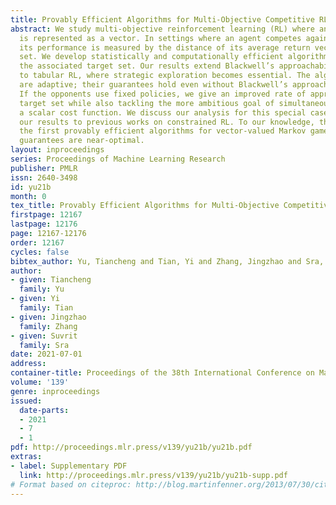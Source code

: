 ```yaml
---
title: Provably Efficient Algorithms for Multi-Objective Competitive RL
abstract: We study multi-objective reinforcement learning (RL) where an agent’s reward
  is represented as a vector. In settings where an agent competes against opponents,
  its performance is measured by the distance of its average return vector to a target
  set. We develop statistically and computationally efficient algorithms to approach
  the associated target set. Our results extend Blackwell’s approachability theorem \citep{blackwell1956analog}
  to tabular RL, where strategic exploration becomes essential. The algorithms presented
  are adaptive; their guarantees hold even without Blackwell’s approachability condition.
  If the opponents use fixed policies, we give an improved rate of approaching the
  target set while also tackling the more ambitious goal of simultaneously minimizing
  a scalar cost function. We discuss our analysis for this special case by relating
  our results to previous works on constrained RL. To our knowledge, this work provides
  the first provably efficient algorithms for vector-valued Markov games and our theoretical
  guarantees are near-optimal.
layout: inproceedings
series: Proceedings of Machine Learning Research
publisher: PMLR
issn: 2640-3498
id: yu21b
month: 0
tex_title: Provably Efficient Algorithms for Multi-Objective Competitive RL
firstpage: 12167
lastpage: 12176
page: 12167-12176
order: 12167
cycles: false
bibtex_author: Yu, Tiancheng and Tian, Yi and Zhang, Jingzhao and Sra, Suvrit
author:
- given: Tiancheng
  family: Yu
- given: Yi
  family: Tian
- given: Jingzhao
  family: Zhang
- given: Suvrit
  family: Sra
date: 2021-07-01
address:
container-title: Proceedings of the 38th International Conference on Machine Learning
volume: '139'
genre: inproceedings
issued:
  date-parts:
  - 2021
  - 7
  - 1
pdf: http://proceedings.mlr.press/v139/yu21b/yu21b.pdf
extras:
- label: Supplementary PDF
  link: http://proceedings.mlr.press/v139/yu21b/yu21b-supp.pdf
# Format based on citeproc: http://blog.martinfenner.org/2013/07/30/citeproc-yaml-for-bibliographies/
---
```

